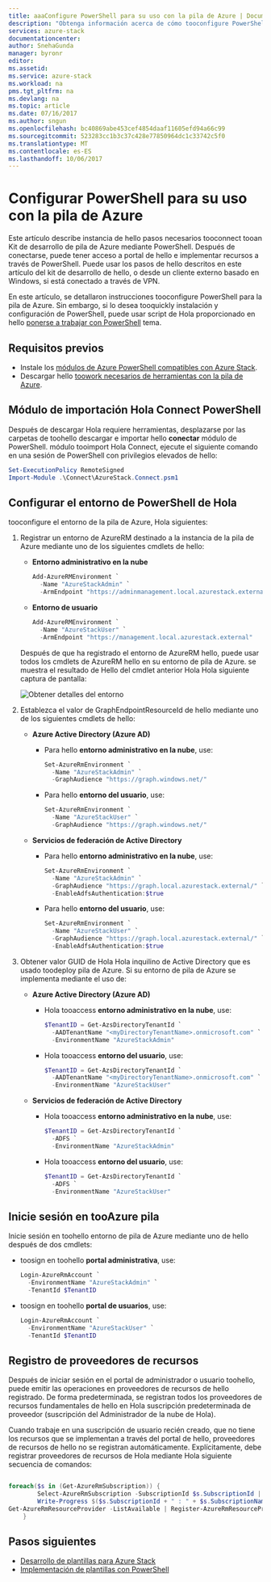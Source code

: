 ```yaml
---
title: aaaConfigure PowerShell para su uso con la pila de Azure | Documentos de Microsoft
description: "Obtenga información acerca de cómo tooconfigure PowerShell para la pila de Azure."
services: azure-stack
documentationcenter: 
author: SnehaGunda
manager: byronr
editor: 
ms.assetid: 
ms.service: azure-stack
ms.workload: na
pms.tgt_pltfrm: na
ms.devlang: na
ms.topic: article
ms.date: 07/16/2017
ms.author: sngun
ms.openlocfilehash: bc40869abe453cef4854daaf11605efd94a66c99
ms.sourcegitcommit: 523283cc1b3c37c428e77850964dc1c33742c5f0
ms.translationtype: MT
ms.contentlocale: es-ES
ms.lasthandoff: 10/06/2017
---
```

# <a name="configure-powershell-for-use-with-azure-stack"></a>Configurar PowerShell para su uso con la pila de Azure 

Este artículo describe instancia de hello pasos necesarios tooconnect tooan Kit de desarrollo de pila de Azure mediante PowerShell. Después de conectarse, puede tener acceso a portal de hello e implementar recursos a través de PowerShell. Puede usar los pasos de hello descritos en este artículo del kit de desarrollo de hello, o desde un cliente externo basado en Windows, si está conectado a través de VPN.

En este artículo, se detallaron instrucciones tooconfigure PowerShell para la pila de Azure. Sin embargo, si lo desea tooquickly instalación y configuración de PowerShell, puede usar script de Hola proporcionado en hello [ponerse a trabajar con PowerShell](azure-stack-powershell-configure-quickstart.md) tema. 

## <a name="prerequisites"></a>Requisitos previos
* Instale los [módulos de Azure PowerShell compatibles con Azure Stack](azure-stack-powershell-install.md).  
* Descargar hello [toowork necesarios de herramientas con la pila de Azure](azure-stack-powershell-download.md).  

## <a name="import-hello-connect-powershell-module"></a>Módulo de importación Hola Connect PowerShell

Después de descargar Hola requiere herramientas, desplazarse por las carpetas de toohello descargar e importar hello **conectar** módulo de PowerShell. módulo tooimport Hola Connect, ejecute el siguiente comando en una sesión de PowerShell con privilegios elevados de hello:

```PowerShell
Set-ExecutionPolicy RemoteSigned
Import-Module .\Connect\AzureStack.Connect.psm1
```

## <a name="configure-hello-powershell-environment"></a>Configurar el entorno de PowerShell de Hola

tooconfigure el entorno de la pila de Azure, Hola siguientes:

1. Registrar un entorno de AzureRM destinado a la instancia de la pila de Azure mediante uno de los siguientes cmdlets de hello:

   * **Entorno administrativo en la nube**

       ```PowerShell
       Add-AzureRMEnvironment `
         -Name "AzureStackAdmin" `
         -ArmEndpoint "https://adminmanagement.local.azurestack.external"
       ```

   * **Entorno de usuario**

       ```PowerShell
       Add-AzureRMEnvironment `
         -Name "AzureStackUser" `
         -ArmEndpoint "https://management.local.azurestack.external" 
       ```
   
   Después de que ha registrado el entorno de AzureRM hello, puede usar todos los cmdlets de AzureRM hello en su entorno de pila de Azure. se muestra el resultado de Hello del cmdlet anterior Hola Hola siguiente captura de pantalla:

   ![Obtener detalles del entorno](media/azure-stack-powershell-configure/getenvdetails.png)

2. Establezca el valor de GraphEndpointResourceId de hello mediante uno de los siguientes cmdlets de hello:
   
   * **Azure Active Directory (Azure AD)**
   
      * Para hello **entorno administrativo en la nube**, use:
        ```powershell
        Set-AzureRmEnvironment `
          -Name "AzureStackAdmin" `
          -GraphAudience "https://graph.windows.net/"
        ```
        
      * Para hello **entorno del usuario**, use:
        ```powershell
        Set-AzureRmEnvironment `
          -Name "AzureStackUser" `
          -GraphAudience "https://graph.windows.net/"
        ```

   * **Servicios de federación de Active Directory**
   
      * Para hello **entorno administrativo en la nube**, use:
        ```powershell
        Set-AzureRmEnvironment `
          -Name "AzureStackAdmin" `
          -GraphAudience "https://graph.local.azurestack.external/" `
          -EnableAdfsAuthentication:$true
        ```
        
      * Para hello **entorno del usuario**, use:
        ```powershell
        Set-AzureRmEnvironment `
          -Name "AzureStackUser" `
          -GraphAudience "https://graph.local.azurestack.external/" `
          -EnableAdfsAuthentication:$true
        ```

3. Obtener valor GUID de Hola Hola inquilino de Active Directory que es usado toodeploy pila de Azure. Si su entorno de pila de Azure se implementa mediante el uso de:  

   * **Azure Active Directory (Azure AD)**
   
      * Hola tooaccess **entorno administrativo en la nube**, use:
        ```PowerShell
        $TenantID = Get-AzsDirectoryTenantId `
          -AADTenantName "<myDirectoryTenantName>.onmicrosoft.com" `
          -EnvironmentName "AzureStackAdmin"
        ```

      * Hola tooaccess **entorno del usuario**, use:
        ```PowerShell
        $TenantID = Get-AzsDirectoryTenantId `
          -AADTenantName "<myDirectoryTenantName>.onmicrosoft.com" `
          -EnvironmentName "AzureStackUser"
        ```

   * **Servicios de federación de Active Directory**
   
      * Hola tooaccess **entorno administrativo en la nube**, use:
        ```PowerShell
        $TenantID = Get-AzsDirectoryTenantId `
          -ADFS `
          -EnvironmentName "AzureStackAdmin"
        ```

      * Hola tooaccess **entorno del usuario**, use:
        ```PowerShell 
        $TenantID = Get-AzsDirectoryTenantId `
          -ADFS `
          -EnvironmentName "AzureStackUser" 
        ```

## <a name="sign-in-tooazure-stack"></a>Inicie sesión en tooAzure pila

Inicie sesión en toohello entorno de pila de Azure mediante uno de hello después de dos cmdlets:

   * toosign en toohello **portal administrativa**, use:
    
       ```PowerShell
       Login-AzureRmAccount `
         -EnvironmentName "AzureStackAdmin" `
         -TenantId $TenantID 
       ```

   * toosign en toohello **portal de usuarios**, use:

       ```PowerShell
       Login-AzureRmAccount `
         -EnvironmentName "AzureStackUser" `
         -TenantId $TenantID 
       ```

## <a name="register-resource-providers"></a>Registro de proveedores de recursos

Después de iniciar sesión en el portal de administrador o usuario toohello, puede emitir las operaciones en proveedores de recursos de hello registrado. De forma predeterminada, se registran todos los proveedores de recursos fundamentales de hello en Hola suscripción predeterminada de proveedor (suscripción del Administrador de la nube de Hola).

Cuando trabaje en una suscripción de usuario recién creado, que no tiene los recursos que se implementan a través del portal de hello, proveedores de recursos de hello no se registran automáticamente. Explícitamente, debe registrar proveedores de recursos de Hola mediante Hola siguiente secuencia de comandos:

```powershell

foreach($s in (Get-AzureRmSubscription)) {
        Select-AzureRmSubscription -SubscriptionId $s.SubscriptionId | Out-Null
        Write-Progress $($s.SubscriptionId + " : " + $s.SubscriptionName)
Get-AzureRmResourceProvider -ListAvailable | Register-AzureRmResourceProvider -Force
    } 
```


## <a name="next-steps"></a>Pasos siguientes
* [Desarrollo de plantillas para Azure Stack](azure-stack-develop-templates.md)
* [Implementación de plantillas con PowerShell](azure-stack-deploy-template-powershell.md)
